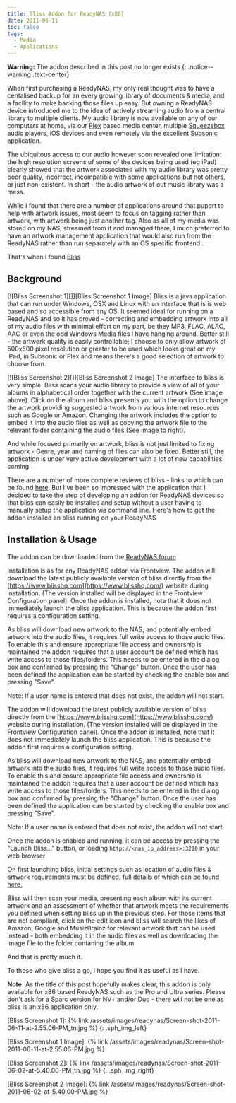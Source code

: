 ```yaml
---
title: Bliss Addon for ReadyNAS (x86)
date: 2011-06-11
toc: false
tags:
  - Media
  - Applications
---
```


**Warning:** The addon described in this post no longer exists
{: .notice--warning .text-center}

When first purchasing a ReadyNAS, my only real thought was to have a centalised backup for an every growing library of documents & media, and a facility to make backing those files up easy. But owning a ReadyNAS device introduced me to the idea of actively streaming audio from a central library to multiple clients. My audio library is now available on any of our computers at home, via our [Plex][] based media center, multiple [Squeezebox][] audio players, iOS devices and even remotely via the excellent [Subsonic][] application.

The ubiquitous access to our audio however soon revealed one limitation: the high resolution screens of some of the devices being used (eg iPad) clearly showed that the artwork associated with my audio library was pretty poor quality, incorrect, incompatible with some applications but not others, or just non-existent. In short - the audio artwork of out music library was a mess.

While I found that there are a number of applications around that puport to help with artwork issues, most seem to focus on tagging rather than artwork, with artwork being just another tag. Also as all of my media was stored on my NAS, streamed from it and managed there, I much preferred to have an artwork management application that would also run from the ReadyNAS rather than run separately with an OS specific frontend .

That's when I found [Bliss][]

## Background

[![Bliss Screenshot 1][]][Bliss Screenshot 1 Image]
Bliss is a java application that can run under Windows, OSX and Linux with an interface that is is web based and so accessible from any OS. It seemed ideal for running on a ReadyNAS and so it has proved - correcting and embedding artwork into all of my audio files with minimal effort on my part, be they MP3, FLAC, ALAC, AAC or even the odd Windows Media files I have hanging around. Better still - the artwork quality is easily controllable; I choose to only allow artwork of 500x500 pixel resolution or greater to be used which looks great on my iPad, in Subsonic or Plex and means there's a good selection of artwork to choose from.

[![Bliss Screenshot 2][]][Bliss Screenshot 2 Image]
The interface to bliss is very simple. Bliss scans your audio library to provide a view of all of your albums in alphabetical order together with the current artwork (See image above). Click on the album and bliss presents you with the option to change the artwork providing suggested artwork from various internet resources such as Google or Amazon. Changing the artwork includes the option to embed it into the audio files as well as copying the artwork file to the relevant folder containing the audio files (See image to right).

And while focused primarily on artwork, bliss is not just limited to fixing artwork - Genre, year and naming of files can also be fixed. Better still, the application is under very active development with a lot of new capabilities coming.

There are a number of more complete reviews of bliss - links to which can be found [here](https://www.blisshq.com/testimonials.html). But I've been so impressed with the application that I decided to take the step of developing an addon for ReadyNAS devices so that bliss can easily be installed and setup without a user having to manually setup the application via command line. Here's how to get the addon installed an bliss running on your ReadyNAS

## Installation & Usage

The addon can be downloaded from the [ReadyNAS forum](https://www.readynas.com/forum/viewtopic.php?f=48&t=53986)

<!-- or from here: [`https://www.sphardy.com/web/bliss/bliss_addon_latest`](/web/bliss/bliss_addon_latest) -->

Installation is as for any ReadyNAS addon via Frontview. The addon will download the latest publicly available version of bliss directly from the [https://www.blisshq.com](https://www.blisshq.com/) website during installation. (The version installed will be displayed in the Frontview Configuration panel). Once the addon is installed, note that it does not immediately launch the bliss application. This is because the addon first requires a configuration setting.

As bliss will download new artwork to the NAS, and potentially embed artwork into the audio files, it requires full write access to those audio files. To enable this and ensure appropriate file access and ownership is maintained the addon requires that a user account be defined which has write access to those files/folders. This needs to be entered in the dialog box and confirmed by pressing the "Change" button. Once the user has been defined the application can be started by checking the enable box and pressing "Save".

Note: If a user name is entered that does not exist, the addon will not start.

<!-- Commented out as images are lost

[caption id="attachment_716" align="alignnone" width="150" caption="Upload in Frontview"][![](https://www.sphardy.com/web/readynas/files/2011/06/Screen-shot-2011-06-02-at-3.10.19-PM-300x202.jpg)](https://www.sphardy.com/web/readynas/files/2011/06/Screen-shot-2011-06-02-at-3.10.19-PM.jpg)[/caption]
»

[caption id="attachment_717" align="alignnone" width="150" caption="Confirm the Installation"][![](https://www.sphardy.com/web/readynas/files/2011/06/Screen-shot-2011-06-02-at-3.11.00-PM-300x201.jpg)](https://www.sphardy.com/web/readynas/files/2011/06/Screen-shot-2011-06-02-at-3.11.00-PM.jpg)[/caption]
»

[caption id="attachment_768" align="alignnone" width="150" caption="Bliss Fully Installed"][![](https://www.sphardy.com/web/readynas/files/2011/06/Screen-shot-2011-06-11-at-3.08.14-PM-300x201.jpg)](http://www.blogger.com/web/readynas/files/2011/06/Screen-shot-2011-06-11-at-3.08.14-PM.jpg)[/caption]

[![](https://www.sphardy.com/web/readynas/files/2011/06/Screen-shot-2011-06-11-at-10.57.18-AM-300x156.jpg)](https://www.sphardy.com/web/readynas/files/2011/06/Screen-shot-2011-06-11-at-10.57.18-AM.jpg)
-->

The addon will download the latest publicly available version of bliss directly from the [https://www.blisshq.com](https://www.blisshq.com/) website during installation. (The version installed will be displayed in the Frontview Configuration panel). Once the addon is installed, note that it does not immediately launch the bliss application. This is because the addon first requires a configuration setting.

As bliss will download new artwork to the NAS, and potentially embed artwork into the audio files, it requires full write access to those audio files. To enable this and ensure appropriate file access and ownership is maintained the addon requires that a user account be defined which has write access to those files/folders. This needs to be entered in the dialog box and confirmed by pressing the "Change" button. Once the user has been defined the application can be started by checking the enable box and pressing "Save".

Note: If a user name is entered that does not exist, the addon will not start.

<!--
[caption id="attachment_723" align="alignleft" width="266" caption="Launch Bliss"][![](https://www.sphardy.com/web/readynas/files/2011/06/Screen-shot-2011-06-02-at-3.16.05-PM-266x300.jpg)](https://www.sphardy.com/web/readynas/files/2011/06/Screen-shot-2011-06-02-at-3.16.05-PM.jpg)[/caption]
-->

Once the addon is enabled and running, it can be access by pressing the "Launch Bliss..." button, or loading `http://<nas_ip_address>:3220` in your web browser

On first launching bliss, initial settings such as location of audio files & artwork requirements must be defined, full details of which can be found [here.](https://www.blisshq.com/support/tutorials/first-steps.html)

Bliss will then scan your media, presenting each album with its current artwork and an assessment of whether that artwork meets the requirements you defined when setting bliss up in the previous step. For those items that are not compliant, click on the edit icon and bliss will search the likes of Amazon, Google and MusizBrainz for relevant artwork that can be used instead - both embedding it in the audio files as well as downloading the image file to the folder contaning the album

And that is pretty much it.

To those who give bliss a go, I hope you find it as useful as I have.

**Note:** As the title of this post hopefully makes clear, this addon is only available for x86 based ReadyNAS such as the Pro and Ultra series. Please don't ask for a Sparc version for NV+ and/or Duo - there will not be one as bliss is an x86 application only.

[Plex]:       https://www.plexapp.com/
[Squeezebox]: https://www.mysqueezebox.com/
[Subsonic]:   https://www.subsonic.org/
[Bliss]:      https://blisshq.com/

[Bliss Screenshot 1]: {% link /assets/images/readynas/Screen-shot-2011-06-11-at-2.55.06-PM_tn.jpg %}
{: .sph_img_left}

[Bliss Screenshot 1 Image]: {% link /assets/images/readynas/Screen-shot-2011-06-11-at-2.55.06-PM.jpg %}

[Bliss Screenshot 2]: {% link /assets/images/readynas/Screen-shot-2011-06-02-at-5.40.00-PM_tn.jpg %}
{: .sph_img_right}

[Bliss Screenshot 2 Image]: {% link /assets/images/readynas/Screen-shot-2011-06-02-at-5.40.00-PM.jpg %}
